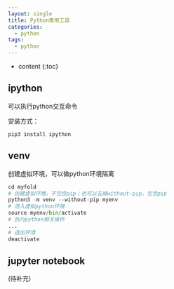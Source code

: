 ```yaml
---
layout: single
title: Python常用工具
categories:
  - python
tags:
  - python
---
```


* content
{:toc}
## ipython

可以执行python交互命令

安装方式：

``` shell
pip3 install ipython
```



## venv

创建虚拟环境，可以做python环境隔离

``` python
cd myfold
# 创建虚拟环境，不包含pip；也可以去掉without-pip，包含pip
python3 -m venv --without-pip myenv
# 进入虚拟python环境
source myenv/bin/activate
# 执行python相关操作
...
# 退出环境
deactivate
```

<!--more-->

## jupyter notebook

(待补充)

